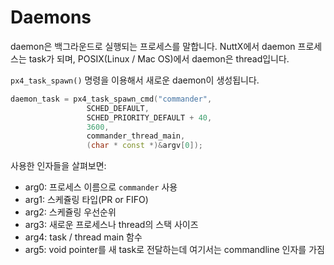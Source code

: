 # Daemons

daemon은 백그라운드로 실행되는 프로세스를 말합니다. NuttX에서 daemon 프로세스는 task가 되며, POSIX(Linux / Mac OS)에서 daemon은 thread입니다.

`px4_task_spawn()` 명령을 이용해서 새로운 daemon이 생성됩니다.

```C++
daemon_task = px4_task_spawn_cmd("commander",
			     SCHED_DEFAULT,
			     SCHED_PRIORITY_DEFAULT + 40,
			     3600,
			     commander_thread_main,
			     (char * const *)&argv[0]);
```


사용한 인자들을 살펴보면:

  * arg0: 프로세스 이름으로 `commander` 사용
  * arg1: 스케쥴링 타입(PR or FIFO)
  * arg2: 스케쥴링 우선순위
  * arg3: 새로운 프로세스나 thread의 스택 사이즈
  * arg4: task / thread main 함수
  * arg5: void pointer를 새 task로 전달하는데 여기서는 commandline 인자를 가짐
